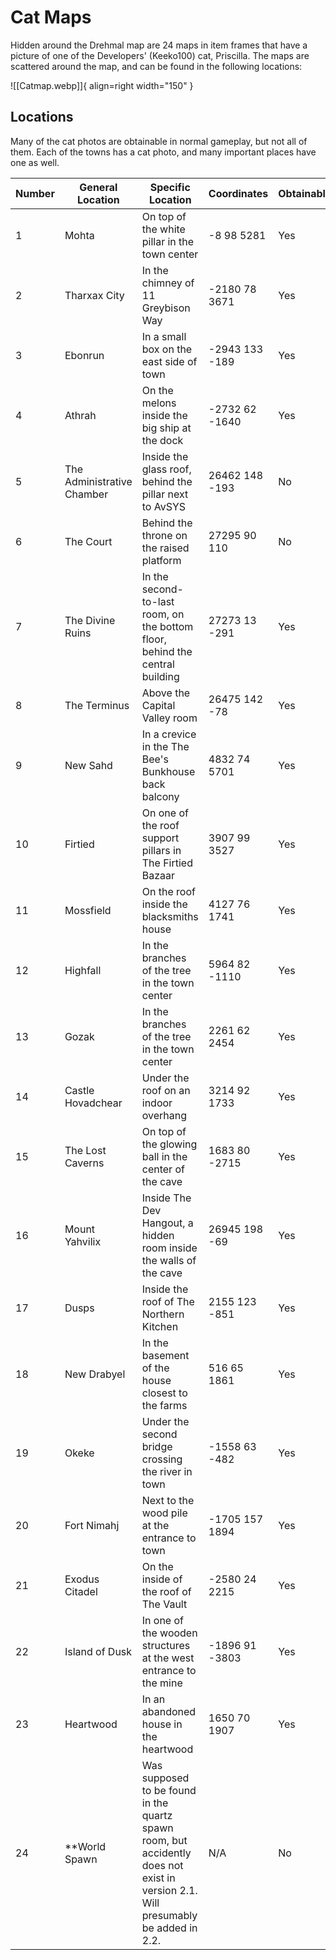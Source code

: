 # Cat Maps

Hidden around the Drehmal map are 24 maps in item frames that have a picture of one of the Developers' (Keeko100) cat, Priscilla. The maps are scattered around the map, and can be found in the following locations:

![[Catmap.webp]]{ align=right width="150" }

## Locations

Many of the cat photos are obtainable in normal gameplay, but not all of them. Each of the towns has a cat photo, and many important places have one as well.

| **Number** | **General Location**       | **Specific Location**                                                                                                             | **Coordinates** | **Obtainable?** |
| ---------- | -------------------------- | --------------------------------------------------------------------------------------------------------------------------------- | --------------- | --------------- |
| 1          | Mohta                      | On top of the white pillar in the town center                                                                                     | -8 98 5281      | Yes             |
| 2          | Tharxax City               | In the chimney of 11 Greybison Way                                                                                                | -2180 78 3671   | Yes             |
| 3          | Ebonrun                    | In a small box on the east side of town                                                                                           | -2943 133 -189  | Yes             |
| 4          | Athrah                     | On the melons inside the big ship at the dock                                                                                     | -2732 62 -1640  | Yes             |
| 5          | The Administrative Chamber | Inside the glass roof, behind the pillar next to AvSYS                                                                            | 26462 148 -193  | No              |
| 6          | The Court                  | Behind the throne on the raised platform                                                                                          | 27295 90 110    | No              |
| 7          | The Divine Ruins           | In the second-to-last room, on the bottom floor, behind the central building                                                      | 27273 13 -291   | Yes             |
| 8          | The Terminus               | Above the Capital Valley room                                                                                                     | 26475 142 -78   | Yes             |
| 9          | New Sahd                   | In a crevice in the The Bee's Bunkhouse back balcony                                                                              | 4832 74 5701    | Yes             |
| 10         | Firtied                    | On one of the roof support pillars in The Firtied Bazaar                                                                          | 3907 99 3527    | Yes             |
| 11         | Mossfield                  | On the roof inside the blacksmiths house                                                                                          | 4127 76 1741    | Yes             |
| 12         | Highfall                   | In the branches of the tree in the town center                                                                                    | 5964 82 -1110   | Yes             |
| 13         | Gozak                      | In the branches of the tree in the town center                                                                                    | 2261 62 2454    | Yes             |
| 14         | Castle Hovadchear          | Under the roof on an indoor overhang                                                                                              | 3214 92 1733    | Yes             |
| 15         | The Lost Caverns           | On top of the glowing ball in the center of the cave                                                                              | 1683 80 -2715   | Yes             |
| 16         | Mount Yahvilix             | Inside The Dev Hangout, a hidden room inside the walls of the cave                                                                | 26945 198 -69   | Yes             |
| 17         | Dusps                      | Inside the roof of The Northern Kitchen                                                                                           | 2155 123 -851   | Yes             |
| 18         | New Drabyel                | In the basement of the house closest to the farms                                                                                 | 516 65 1861     | Yes             |
| 19         | Okeke                      | Under the second bridge crossing the river in town                                                                                | -1558 63 -482   | Yes             |
| 20         | Fort Nimahj                | Next to the wood pile at the entrance to town                                                                                     | -1705 157 1894  | Yes             |
| 21         | Exodus Citadel             | On the inside of the roof of The Vault                                                                                            | -2580 24 2215   | Yes             |
| 22         | Island of Dusk             | In one of the wooden structures at the west entrance to the mine                                                                  | -1896 91 -3803  | Yes             |
| 23         | Heartwood                  | In an abandoned house in the heartwood                                                                                            | 1650 70 1907    | Yes             |
| 24         | \*\*World Spawn            | Was supposed to be found in the quartz spawn room, but accidently does not exist in version 2.1. Will presumably be added in 2.2. | N/A             | No              |
